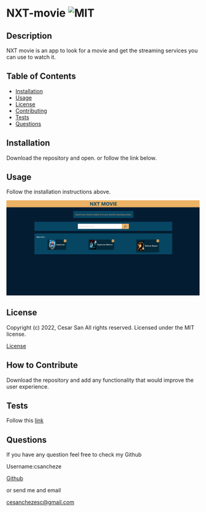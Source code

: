 # NXT-movie ![MIT](https://img.shields.io/apm/l/vim-mode?style=plastic)

  ## Description
  
  
NXT movie is an app to look for a movie and get the streaming services you can use to watch it.

  
  ## Table of Contents
  
  - [Installation](#installation)
  - [Usage](#usage)
  - [License](#license)
  - [Contributing](#license)
  - [Tests](#license)
  - [Questions](#license)
  
  ## Installation
  
  
Download the repository and open. or follow the link below.

  
  ## Usage
  
  
Follow the installation instructions above.

  
  
![NXT-movie webpage working as expected](assets/images/screenshot.png)
  
  ## License
  
  
Copyright (c) 2022, Cesar San All rights reserved.
Licensed under the MIT license. 

  
  
[License](./MIT_license.txt)

  
  ## How to Contribute
  
  
Download the repository and add any functionality that would improve the user experience.

  
  ## Tests
  
  
Follow this [link](https://csancheze.github.io/Nxt-Movie/)

  
  ## Questions
  
  If you have any question feel free to check my Github 
  
Username:csancheze
  
[Github](https://github.com/csancheze)

  or send me and email
  
<cesanchezesc@gmail.com>

